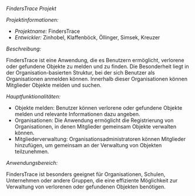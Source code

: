 

*FindersTrace Projekt*

*Projektinformationen:*

- *Projektname:* FindersTrace
- *Entwickler:* Zinhobel, Klaffenböck, Öllinger, Simsek, Kreuzer

*Beschreibung:*

FindersTrace ist eine Anwendung, die es Benutzern ermöglicht, verlorene oder gefundene Objekte zu melden und zu finden. Die Besonderheit liegt in der Organisation-basierten Struktur, bei der sich Benutzer als Organisationen anmelden können. Innerhalb dieser Organisationen können Mitglieder Objekte melden und suchen.

*Hauptfunktionalitäten:*

- Objekte melden: Benutzer können verlorene oder gefundene Objekte melden und relevante Informationen dazu angeben.
- Organisationen: Die Anwendung ermöglicht die Registrierung von Organisationen, in denen Mitglieder gemeinsam Objekte verwalten können.
- Mitgliederverwaltung: Organisationsadministratoren können Mitglieder hinzufügen, um gemeinsam an der Verwaltung von Objekten teilzunehmen.

*Anwendungsbereich:*

FindersTrace ist besonders geeignet für Organisationen, Schulen, Unternehmen oder andere Gruppen, die eine effiziente Möglichkeit zur Verwaltung von verlorenen oder gefundenen Objekten benötigen.
